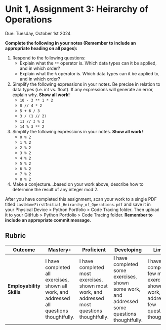 # Unit 1, Assignment 3: Heirarchy of Operations
Due: Tuesday, October 1st 2024

**Complete the following in your notes (Remember to include an appropriate heading on all pages):**

1. Respond to the following questions:
    * Explain what the `**` operator is.  Which data types can it be applied, and in which order?
    * Explain what the `%` operator is.  Which data types can it be applied to, and in which order? 
2. Simplify the following expressions in your notes. Be precise in relation to data types (i.e. int vs. float).  If any expressions will generate an error, explain why.  **Show all work!**
    * `10 - 3 ** 1 * 2`
    * `8 // 4 * 2`
    * `5 + 6 / 3`
    * `3 / (1 // 2)`
    * `11 // 3 % 2`
    * `14 % 3 ** 2`
3. Simplify the following expressions in your notes. **Show all work!**
   * `0 % 2`
   * `1 % 2`
   * `2 % 2`
   * `3 % 2`
   * `4 % 2`
   * `5 % 2`
   * `6 % 2`
   * `7 % 2`
   * `8 % 2`
4. Make a conjecture...based on your work above, describe how to determine the result of any integer mod 2.

After you have completed this assignment, scan your work to a single PDF titled `LastNameFirstInitial_Heirarchy_of_Operations.pdf` and save it in your Physical Device > Python Portfolio > Code Tracing folder.  Then upload it to your GitHub > Python Portfolio > Code Tracing folder.  **Remember to include an appropriate commit message.**

## Rubric

|Outcome|Mastery+|Proficient|Developing|Limited|Incomplete|
|---|---|---|---|---|---|
|**Employability Skills**|I have completed all exercises, shown all work, and addressed all questions thoughtfully.|I have completed most exercises, shown most work, and addressed most questions thoughtfully.|I have completed some exercises, shown some work, and addressed some questions thoughtfully.|I have completed few most exercises, shown little work, and addressed few questions thoughtfully.|I have completed no most exercises, shown no work, or addressed no questions thoughtfully.|
